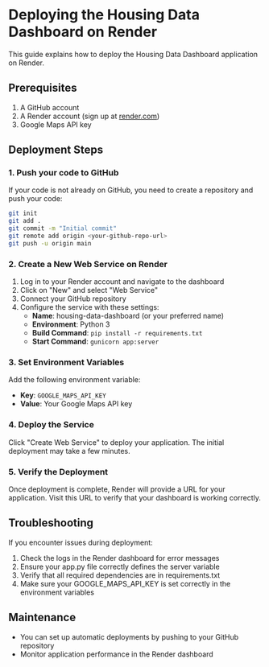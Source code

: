 # Deploying the Housing Data Dashboard on Render

This guide explains how to deploy the Housing Data Dashboard application on Render.

## Prerequisites

1. A GitHub account
2. A Render account (sign up at [render.com](https://render.com))
3. Google Maps API key

## Deployment Steps

### 1. Push your code to GitHub

If your code is not already on GitHub, you need to create a repository and push your code:

```bash
git init
git add .
git commit -m "Initial commit"
git remote add origin <your-github-repo-url>
git push -u origin main
```

### 2. Create a New Web Service on Render

1. Log in to your Render account and navigate to the dashboard
2. Click on "New" and select "Web Service"
3. Connect your GitHub repository
4. Configure the service with these settings:
   - **Name**: housing-data-dashboard (or your preferred name)
   - **Environment**: Python 3
   - **Build Command**: `pip install -r requirements.txt`
   - **Start Command**: `gunicorn app:server`

### 3. Set Environment Variables

Add the following environment variable:
- **Key**: `GOOGLE_MAPS_API_KEY`
- **Value**: Your Google Maps API key

### 4. Deploy the Service

Click "Create Web Service" to deploy your application. The initial deployment may take a few minutes.

### 5. Verify the Deployment

Once deployment is complete, Render will provide a URL for your application. Visit this URL to verify that your dashboard is working correctly.

## Troubleshooting

If you encounter issues during deployment:

1. Check the logs in the Render dashboard for error messages
2. Ensure your app.py file correctly defines the server variable
3. Verify that all required dependencies are in requirements.txt
4. Make sure your GOOGLE_MAPS_API_KEY is set correctly in the environment variables

## Maintenance

- You can set up automatic deployments by pushing to your GitHub repository
- Monitor application performance in the Render dashboard 